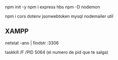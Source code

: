 npm init -y
npm i express  hbs 
npm -D nodemon

npm i cors dotenv jsonwebtoken mysql nodemailer util

XAMPP
-----
netstat -ano | findstr :3306

taskkill /F /PID 5064 (el numero de pid que te salga)


